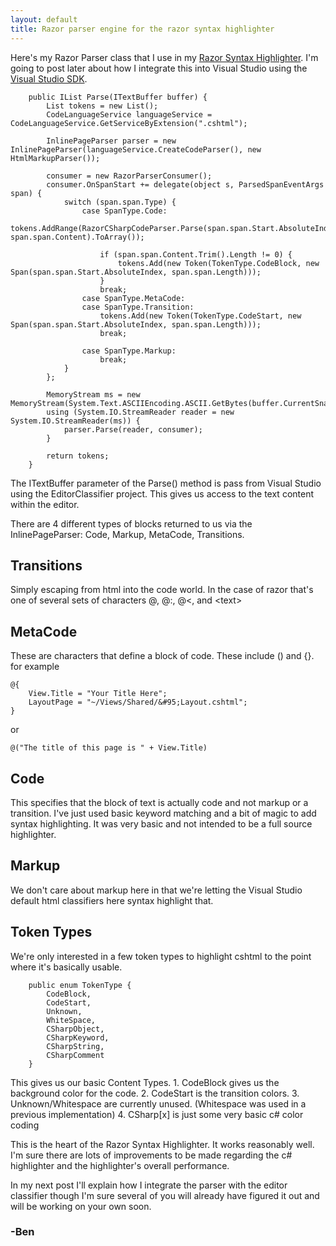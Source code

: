```yaml
---
layout: default
title: Razor parser engine for the razor syntax highlighter
---
```


<p>Here's my Razor Parser class that I use in my <a href='/razor-syntax-highlighter'>Razor Syntax Highlighter</a>. I'm going to post later about how I integrate this into Visual Studio using the <a href='http://www.microsoft.com/downloads/details.aspx?FamilyID=47305cf4-2bea-43c0-91cd-1b853602dcc5&displaylang=en' target='&#95;new'>Visual Studio SDK</a>.</p>

<pre><code>    public IList<Token> Parse(ITextBuffer buffer) {
        List<Token> tokens = new List<Token>();
        CodeLanguageService languageService = CodeLanguageService.GetServiceByExtension(".cshtml");

        InlinePageParser parser = new InlinePageParser(languageService.CreateCodeParser(), new HtmlMarkupParser());

        consumer = new RazorParserConsumer();
        consumer.OnSpanStart += delegate(object s, ParsedSpanEventArgs span) {
            switch (span.span.Type) {
                case SpanType.Code:
                    tokens.AddRange(RazorCSharpCodeParser.Parse(span.span.Start.AbsoluteIndex, span.span.Content).ToArray());

                    if (span.span.Content.Trim().Length != 0) {
                        tokens.Add(new Token(TokenType.CodeBlock, new Span(span.span.Start.AbsoluteIndex, span.span.Length)));
                    }
                    break;
                case SpanType.MetaCode:
                case SpanType.Transition:
                    tokens.Add(new Token(TokenType.CodeStart, new Span(span.span.Start.AbsoluteIndex, span.span.Length)));
                    break;

                case SpanType.Markup:
                    break;
            }
        };

        MemoryStream ms = new MemoryStream(System.Text.ASCIIEncoding.ASCII.GetBytes(buffer.CurrentSnapshot.GetText()));
        using (System.IO.StreamReader reader = new System.IO.StreamReader(ms)) {
            parser.Parse(reader, consumer);
        }

        return tokens;
    }
</code></pre>

<p>The ITextBuffer parameter of the Parse() method is pass from Visual Studio using the EditorClassifier project. This gives us access to the text content within the editor.</p>

<p>There are 4 different types of blocks returned to us via the InlinePageParser: Code, Markup, MetaCode, Transitions.</p>

<h2>Transitions</h2>

<p>Simply escaping from html into the code world. In the case of razor that's one of several sets of characters @, @:, @<, and &lt;text&gt;</p>

<h2>MetaCode</h2>

<p>These are characters that define a block of code. These include () and {}. for example</p>

<pre><code>@{
    View.Title = "Your Title Here";
    LayoutPage = "~/Views/Shared/&amp;#95;Layout.cshtml";
}
</code></pre>

<p>or</p>

<pre><code>@("The title of this page is " + View.Title)</code></pre>

<h2>Code</h2>

<p>This specifies that the block of text is actually code and not markup or a transition. I've just used basic keyword matching and a bit of magic to add syntax highlighting. It was very basic and not intended to be a full source highlighter.</p>

<h2>Markup</h2>

<p>We don't care about markup here in that we're letting the Visual Studio default html classifiers here syntax highlight that.</p>

<h2>Token Types</h2>

<p>We're only interested in a few token types to highlight cshtml to the point where it's basically usable.</p>

<pre><code>    public enum TokenType {
        CodeBlock,
        CodeStart,
        Unknown,
        WhiteSpace,
        CSharpObject,
        CSharpKeyword,
        CSharpString,
        CSharpComment
    }
</code></pre>

<p>This gives us our basic Content Types.
1. CodeBlock gives us the background color for the code.
2. CodeStart is the transition colors.
3. Unknown/Whitespace are currently unused. (Whitespace was used in a previous implementation)
4. CSharp[x] is just some very basic c# color coding</p>

<p>This is the heart of the Razor Syntax Highlighter. It works reasonably well. I'm sure there are lots of improvements to be made regarding the c# highlighter and the highlighter's overall performance. </p>

<p>In my next post I'll explain how I integrate the parser with the editor classifier though I'm sure several of you will already have figured it out and will be working on your own soon.</p>

<h3>-Ben</h3>